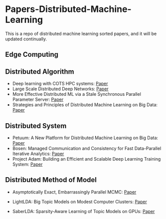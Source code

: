 # Papers-Distributed-Machine-Learning
This is a repo of distributed machine learning sorted papers, and it will be updated continually.



## Edge Computing



## Distributed Algorithm

* Deep learning with COTS HPC systems: [Paper](https://github.com/EnzoDuan/Papers-Distributed-Machine-Learning/blob/master/perspective_of_algorithm/Deep_learning_with_COTS_HPC_systems.pdf)
* Large Scale Distributed Deep Networks: [Paper](https://github.com/EnzoDuan/Papers-Distributed-Machine-Learning/blob/master/perspective_of_algorithm/Large_Scale_Distributed_Deep_Networks.pdf)
* More Effective Distributed ML via a Stale Synchronous Parallel Parameter Server: [Paper](https://github.com/EnzoDuan/Papers-Distributed-Machine-Learning/blob/master/perspective_of_algorithm/More_Effective_Distributed_ML_via_a_Stale_Synchronous_Parallel_Parameter_Server.pdf)
* Strategies and Principles of Distributed Machine Learning on Big Data: [Paper](https://github.com/EnzoDuan/Papers-Distributed-Machine-Learning/blob/master/perspective_of_algorithm/Strategies_and_Principles_of_Distributed_Machine_Learning_on_Big_Data.pdf)

## Distributed System

* Petuum: A New Platform for Distributed Machine Learning on Big Data: [Paper](https://github.com/EnzoDuan/Papers-Distributed-Machine-Learning/blob/master/perspective_of_system/petuum.pdf)
* Bosen: Managed Communication and Consistency for Fast Data-Parallel Iterative Analytics: [Paper](https://github.com/EnzoDuan/Papers-Distributed-Machine-Learning/blob/master/perspective_of_system/Bosen.pdf)
* Project Adam: Building an Efficient and Scalable Deep Learning Training System: [Paper](https://github.com/EnzoDuan/Papers-Distributed-Machine-Learning/blob/master/perspective_of_system/Project_Adam_Building_an_Efficient_and_Scalable_Deep_Learning_Training_System.pdf)

## Distributed Method of Model

* Asymptotically Exact, Embarrassingly Parallel MCMC: [Paper](https://github.com/EnzoDuan/Papers-Distributed-Machine-Learning/blob/master/perspective_of_model/Asymptotically_Exact_Embarrassingly_Parallel_MCMC.pdf)

* LightLDA: Big Topic Models on Modest Computer Clusters: [Paper](https://github.com/EnzoDuan/Papers-Distributed-Machine-Learning/blob/master/perspective_of_model/LightLDA_Big_Topic_Models_on_Modest_Computer_Clusters.pdf)

* SaberLDA: Sparsity-Aware Learning of Topic Models on GPUs: [Paper](https://github.com/EnzoDuan/Papers-Distributed-Machine-Learning/blob/master/perspective_of_model/SaSaberLDA_Sparsity_Aware_Learning_of_Topic_Models_on_GPUs.pdf)

  